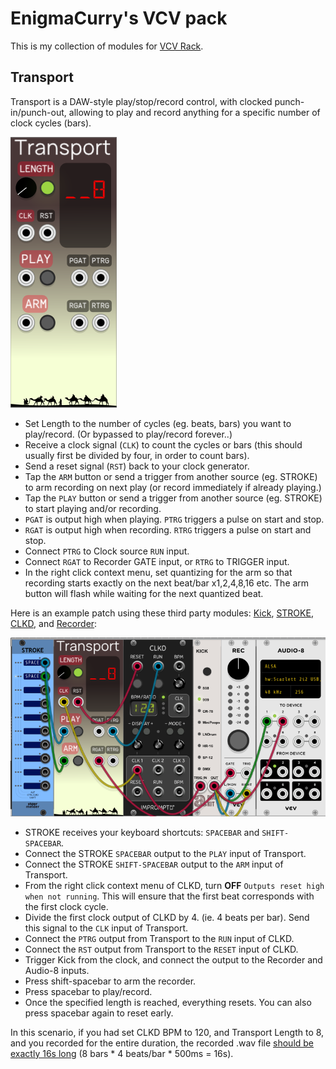 EnigmaCurry's VCV pack
==============================

This is my collection of modules for [VCV Rack](https://vcvrack.com/).


## Transport

Transport is a DAW-style play/stop/record control, with clocked
punch-in/punch-out, allowing to play and record anything for a specific number
of clock cycles (bars).

![Transport](screenshots/Transport.png)

 * Set Length to the number of cycles (eg. beats, bars) you want to play/record.
   (Or bypassed to play/record forever..)
 * Receive a clock signal (`CLK`) to count the cycles or bars (this should
    usually first be divided by four, in order to count bars).
 * Send a reset signal (`RST`) back to your clock generator.
 * Tap the `ARM` button or send a trigger from another source (eg. STROKE) to arm
   recording on next play (or record immediately if already playing.)
 * Tap the `PLAY` button or send a trigger from another source (eg. STROKE) to
   start playing and/or recording.
 * `PGAT` is output high when playing. `PTRG` triggers a pulse on start and stop.
 * `RGAT` is output high when recording. `RTRG` triggers a pulse on start and stop.
 * Connect `PTRG` to Clock source `RUN` input.
 * Connect `RGAT` to Recorder GATE input, or `RTRG` to TRIGGER input.
 * In the right click context menu, set quantizing for the arm so that recording
   starts exactly on the next beat/bar x1,2,4,8,16 etc. The arm button will
   flash while waiting for the next quantized beat.

Here is an example patch using these third party modules:
[Kick](https://library.vcvrack.com/Autodafe-DrumKit/DrumsKick),
[STROKE](https://library.vcvrack.com/Stoermelder-P1/Stroke),
[CLKD](https://library.vcvrack.com/ImpromptuModular/Clocked-Clkd), and
[Recorder](https://library.vcvrack.com/VCV-Recorder/Recorder):

![Transport Patch](screenshots/TransportPatch.png)

 * STROKE receives your keyboard shortcuts: `SPACEBAR` and `SHIFT-SPACEBAR`.
 * Connect the STROKE `SPACEBAR` output to the `PLAY` input of Transport.
 * Connect the STROKE `SHIFT-SPACEBAR` output to the `ARM` input of Transport.
 * From the right click context menu of CLKD, turn **OFF** `Outputs reset high
   when not running`. This will ensure that the first beat corresponds with the
   first clock cycle.
 * Divide the first clock output of CLKD by 4. (ie. 4 beats per bar). Send this
   signal to the `CLK` input of Transport.
 * Connect the `PTRG` output from Transport to the `RUN` input of CLKD.
 * Connect the `RST` output from Transport to the `RESET` input of CLKD.
 * Trigger Kick from the clock, and connect the output to the Recorder and
   Audio-8 inputs.
 * Press shift-spacebar to arm the recorder.
 * Press spacebar to play/record.
 * Once the specified length is reached, everything resets. You can also press
   spacebar again to reset early.

In this scenario, if you had set CLKD BPM to 120, and Transport Length to 8, and
you recorded for the entire duration, the recorded .wav file [should be exactly
16s long](https://toolstud.io/music/bpm.php?bpm=120&bpm_unit=4%2F4) (8 bars * 4
beats/bar * 500ms = 16s).
